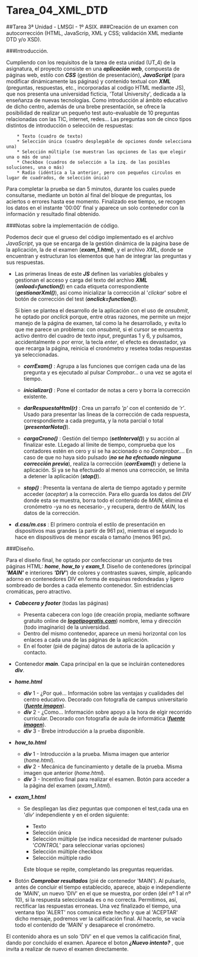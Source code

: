# Tarea_04_XML_DTD
##Tarea 3ª Unidad - LMSGI - 1º ASIX.
###Creación de un examen con autocorrección (HTML, JavaScrip, XML y CSS; validación XML mediante DTD y/o XSD).

###Introducción.

  Cumpliendo con los requisitos de la tarea de esta unidad (UT_4) de la asignatura, el proyecto 
consiste en una **_aplicación web_**, compuesta de páginas web, estilo con **_CSS_** (gestión de presentación), **_JavaScript_**
(para modificar dinámicamente las páginas) y contenido textual con **_XML_** (preguntas, respuestas, etc., incorporadas 
al codigo HTML mediante JS), que nos presenta una universidad ficticia, 'Total University', dedicada a la
enseñanza de nuevas tecnologías.
  Como introducción al ámbito educativo de dicho centro, además de una brebe presentación, se ofrece la posibilidad de 
realizar un pequeño test auto-evaluable de 10 preguntas relacionadas con las TIC, internet, redes...
  Las preguntas son de cinco tipos distintos de introducción o selección de respuestas:
  
        * Texto (cuadro de texto)
        * Selección única (cuadro desplegable de opciones donde selecciona una)
        * Selección múltiple (se muestran las opciones de las que elegir una o más de una)
        * Checkbox (cuadros de selección a la izq. de las posibles soluciones, una o más)
        * Radio (idéntica a la anterior, pero con pequeños circulos en lugar de cuadrados, de selección única)
    
  Para completar la prueba se dan 5 minutos, durante los cuales puede consultarse, mediante un botón al final 
del bloque de preguntas, los aciertos o errores hasta ese momento.
  Finalizado ese tiempo, se recogen los datos en el instante '00:00' final y aparece un solo contenedor con la 
información y resultado final obtenido.

###Notas sobre la implementación de código.

Podemos decir que el grueso del código implementado es el archivo _JavaScript_, ya que se encarga de la gestión dinámica 
de la página base de la aplicación, la de el examen (**_exam_1.html_**), y el archivo _XML_, donde se encuentran y estructuran
los elementos que han de integrar las preguntas y sus respuestas.

  * Las primeras lineas de este **_JS_** definen las variables globales y gestionan el acceso y carga del texto del archivo 
      **_XML_** (**_onload=function()_**) en cada etiqueta correspondiente (**_gestionarXml()_**), así como inicializar la 
      corrección al '_clickar_' sobre el botón de corrección del test (**_onclick=function()_**).

    Si bien se plantea el desarrollo de la aplicación con el uso de _onsubmit_, he optado por _onclick_ porque, entre otras 
    razones, me permite un mejor manejo de la página de examen, tal como la he desarrollado, y evita lo que me parece un problema: 
    con _onsubmit_, si el cursor se encuentra activo dentro del cuadro de texto _input_, preguntas 1 y 6, y pulsamos, 
    accidentalmente o por error, la tecla _enter_, el efecto es devastador, ya que recarga la página, reinicia el cronómetro y 
    resetea todas respuestas ya seleccionadas.

    * **_corrExam()_** : Agrupa a las funciones que corrigen cada una de las pregunta y es ejecutado al pulsar _Comprobar..._ o
      una vez se agota el tiempo.
      
    * **_inicializar()_** : Pone el contador de notas a cero y borra la corrección existente.

    * **_darRespuestaHtml(r)_** : Crea un parrafo _'p'_ con el contenido de _'r'_. Usado para presentar las lineas de la 
      corrección de cada respuesta, correspondiente a cada pregunta, y la nota parcial o total (**_presentarNota()_**).
    
    * **_cargaCrono()_** : Gestión del tiempo (**_setInterval()_**) y su acción al finalizar este. LLegado al límite de
      tiempo, comprueba que los contadores estén en cero y si se ha accionado o no _Comprobar..._. En caso de que no haya sido
      pulsado (**_no se ha efectuado ninguna corrección previa_**), realiza la corrección (**_corrExam()_**) y detiene la 
      aplicación. Si ya se ha efectuado al menos una corrección, se limita a detener la aplicación (**_stop()_**).
      
    * **_stop()_** : Presenta la ventana de alerta de tiempo agotado y permite acceder (_aceptar_) a la corrección. Para ello
      guarda los datos del _DIV_ donde esta se muestra, borra todo el contenido de _MAIN_, elimina el cronómetro -ya no es
      necesario-, y recupera, dentro de _MAIN_, los datos de la corrección.

  * **_d.css/m.css_** : El primero controla el estilo de presentación en dispositivos mas grandes (a partir de 961 px), mientras 
      el segundo lo hace en dispositivos de menor escala o tamaño (menos 961 px).
      
###Diseño.

  Para el diseño final, he optado por confeccionar un conjunto de tres páginas HTML:  **_home_**, **_how_to_** y **_exam_1_**. 
Diseño de contenedores (principal **_'MAIN'_** e interiores **_'DIV'_**) de colores y contrastes suaves, simple, aplicando 
adorno en contenedores DIV en forma de esquinas redondeadas y ligero sombreado de bordes a cada elemento contenedor. 
Sin estridencias cromáticas, pero atractivo.

  * **_Cabecera y footer_** (todas las páginas)
    * Presenta cabecera con logo (de creación propia, mediante software gratuito online de **_[logotipogratis.com](http://logotipogratis.com/)_**) 
      nombre, lema y dirección (todo imaginario) de la universidad.
    * Dentro del mismo contenedor, aparece un menú horizontal con los enlaces a cada una de las páginas de la aplicación.
    * En el footer (pié de página) datos de autoria de la aplicación y contacto.

  * Contenedor **_main_**. Capa principal en la que se incluirán contenedores **_div_**.

  * **_home.html_**    
      * **_div_** 1 - ¿Por qué... Información sobre las ventajas y cualidades del centro educativo. Decorado con fotografía de 
      campus universitario (**_[fuente imagen](http://micuadernodeinformaticanathy.blogspot.com.es)_**).
      * **_div_** 2 - ¿Como... Información sobre apoyo a la hora de elgir recorrido curricular.  Decorado con fotografía de 
      aula de informática (**_[fuente imagen](http://micuadernodeinformaticanathy.blogspot.com.es)_**).
      * **_div_** 3 - Brebe introducción a la prueba disponible.
  
  * **_how_to.html_**
     * **_div_** 1 - Introducción a la prueba. Misma imagen que anterior (_home.html_).
     * **_div_** 2 - Mecánica de funcinamiento y detalle de la prueba. Misma imagen que anterior (_home.html_).
     * **_div_** 3 - Incentivo final para realizar el esamen. Botón para acceder a la página del examen (_exam_1.html_).
     
  * **_exam_1.html_**
    * Se despliegan las diez peguntas que componen el test,cada una en '_div_' independiente y en el orden siguiente:
      * Texto
      * Selección única
      * Selección múltiple (se indica necesidad de mantener pulsado '_CONTROL_' para seleccionar varias opciones)
      * Selección múltiple checkbox
      * Selección múltiple radio
      
      Este bloque se repite, completando las preguntas requeridas.
      
   * Botón **_Comprobar resultados_** (pié de contenedor 'MAIN'). Al pulsarlo, antes de concluir el tiempo establecido,
   aparece, abajo e independiente de 'MAIN', un nuevo 'DIV' en el que se muestra, por orden (del nº 1 al nº 10), si la respuesta 
   seleccionada es o no correcta. Permitimos, así, rectificar las respuestas erroneas. 
   Una vez finalizado el tiempo, una ventana tipo 'ALERT' nos comunica este hecho y que al 'ACEPTAR' dicho mensaje, podremos ver la calificación final.
   Al hacerlo, se vacía todo el contenido de 'MAIN' y desaparece el cronómetro.

El contenido ahora es un solo 'DIV' en el que vemos la calificación final, dando por concluido el examen.
     Aparece el boton **_¿Nuevo intento?_** , que invita a realizar de nuevo el examen directamente.
